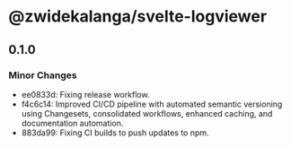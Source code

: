 # @zwidekalanga/svelte-logviewer

## 0.1.0

### Minor Changes

- ee0833d: Fixing release workflow.
- f4c6c14: Improved CI/CD pipeline with automated semantic versioning using Changesets, consolidated workflows, enhanced caching, and documentation automation.
- 883da99: Fixing CI builds to push updates to npm.
